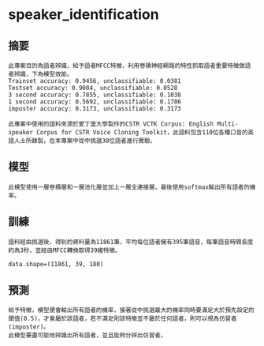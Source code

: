 #   speaker_identification

##  摘要
    此專案目的為語者辨識，給予語者MFCC特徵，利用卷積神經網路的特性抓取語者重要特徵做語者辨識，下為模型效能。
    Trainset accuracy: 0.9456, unclassifiable: 0.0381
    Testset accuracy: 0.9084, unclassifiable: 0.0528
    3 second accuracy: 0.7855, unclassifiable: 0.1038
    1 second accuracy: 0.5692, unclassifiable: 0.1786
    imposter accuracy: 0.3173, unclassifiable: 0.3173

    此專案中使用的語料來源於愛丁堡大學製作的CSTR VCTK Corpus: English Multi-speaker Corpus for CSTR Voice Cloning Toolkit，此語料包含110位各種口音的英語人士所錄製，在本專案中從中挑選30位語者進行實驗。

## 模型
    此模型使用一層卷積層和一層池化層並加上一層全連接層，最後使用softmax輸出所有語者的機率。

##  訓練
    語料經由挑選後，得到的資料量為11861筆，平均每位語者擁有395筆語音，每筆語音時間長度約為3秒，並經由MFCC轉換取得39維特徵。
    
    data.shape=(11861, 39, 180)

##  預測
    給予特徵，模型便會輸出所有語者的機率，接著從中挑選最大的機率同時要滿足大於預先設定的閾值(0.5)，才會屬於該語者，若不滿足則該特徵並不屬於任何語者，則可以視為仿冒者(imposter)。
    此模型要盡可能地辨識出所有語者，並且能夠分辨出仿冒者。